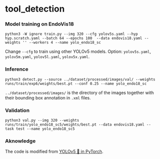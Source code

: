 # tool_detection

### Model training on EndoVis18

`python3 -W ignore train.py --img 320 --cfg yolov5s.yaml --hyp hyp.scratch.yaml --batch 64 --epochs 100  --data endovis18.yaml --weights '' --workers 4 --name yolo_endo18_sc`

Change `--cfg` to train using other YOLOv5 models. Option: `yolov5s.yaml`, `yolov5m.yaml`, `yolov5l.yaml`, `yolov5x.yaml`.

### Inference

`python3 detect.py --source ../dataset/processed/images/val/ --weights runs/train/exp6/weights/best.pt --conf 0.25 --name yolo_endo18_sc`

`../dataset/processed/images/` is the directory of the images together with their bounding box annotation in `.xml` files.

### Validation

`python3 val.py --img 320 --weights runs/train/yolo_endo18_sc5/weights/best.pt --data endovis18.yaml --task test --name yolo_endo18_sc5`

### Aknowledge

The code is modified from [YOLOv5 🚀 in PyTorch](https://github.com/ultralytics/yolov5).

